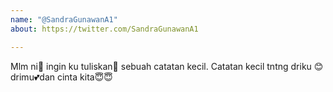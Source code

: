 ```yaml
---
name: "@SandraGunawanA1"
about: https://twitter.com/SandraGunawanA1

---
```


Mlm ni🌃 ingin ku tuliskan📝 sebuah catatan kecil. Catatan kecil tntng driku 😊drimu💕dan cinta kita😇😇
